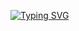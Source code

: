 [![Typing SVG](https://readme-typing-svg.demolab.com?font=Fira+Code&pause=1000&color=1AF72B&width=435&lines=CS+student+at+;Vienna+University+of+Technology)](https://git.io/typing-svg)
